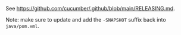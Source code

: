 See https://github.com/cucumber/.github/blob/main/RELEASING.md.

Note: make sure to update and add the `-SNAPSHOT` suffix back into `java/pom.xml`.